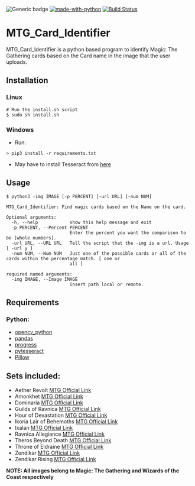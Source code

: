 ![Generic badge](https://img.shields.io/badge/Python-3.7.3-informal.svg)
[![made-with-python](https://img.shields.io/badge/Made%20with-Python-1f425f.svg)](https://www.python.org/)
[![Build Status](https://travis-ci.org/sschatz1997/MTG_Card_Identifier.png?branch=main)](https://travis-ci.org/{{sschatz1997}}/{{MTG_Card_Identifier}})
# MTG_Card_Identifier

MTG_Card_Identifier is a python based program to identify Magic: The Gathering cards based on the Card name in the image that the user uploads.

## Installation

### Linux 
```
# Run the install.sh script
$ sudo sh install.sh
```

### Windows 
- Run:
```
> pip3 install -r requirements.txt
```
- May have to install Tesseract from [here](https://github.com/UB-Mannheim/tesseract/wiki)

## Usage 
```
$ python3 -img IMAGE [-p PERCENT] [-url URL] [-num NUM]

MTG_Card_Identifier: Find magic cards based on the Name on the card.
 
Optional arguments:
  -h, --help            show this help message and exit
  -p PERCENT, --Percent PERCENT
                        Enter the percent you want the comparison to be [whole numbers].
  -url URL, --URL URL   Tell the script that the -img is a url. Usage [ -url y ]
  -num NUM, --Num NUM   Just one of the possible cards or all of the cards within the percentage match. [ one or
                        all ]
  
required named arguments:
  -img IMAGE, --Image IMAGE
                        Insert path local or remote.
```

## Requirements
### Python:
- [opencv_python](https://pypi.org/project/opencv-python/)
- [pandas](https://pypi.org/project/pandas/)
- [progress](https://pypi.org/project/progress/)
- [pytesseract](https://pypi.org/project/pytesseract/)
- [Pillow](https://pypi.org/project/Pillow/)


## Sets included:
- Aether Revolt [MTG Official Link](https://magic.wizards.com/en/products/aether-revolt)
- Amonkhet [MTG Official Link](https://magic.wizards.com/en/products/amonkhet)
- Dominaria [MTG Official Link](https://magic.wizards.com/en/products/dominaria)
- Guilds of Ravnica [MTG Official Link](https://magic.wizards.com/en/products/guilds-ravnica)
- Hour of Devastation [MTG Official Link](https://magic.wizards.com/en/products/hour-devastation)
- Ikoria Lair of Behemoths [MTG Official Link](https://magic.wizards.com/en/products/ikoria)
- Ixalan [MTG Official Link](https://magic.wizards.com/en/products/ixalan)
- Ravnica Allegiance [MTG Official Link](https://magic.wizards.com/en/products/ravnica-allegiance)
- Theros Beyond Death [MTG Official Link](https://magic.wizards.com/en/products/TherosBeyondDeath)
- Throne of Eldraine [MTG Official Link](https://magic.wizards.com/en/products/throne-of-eldraine)
- Zendikar [MTG Official Link](https://magic.wizards.com/en/products/zendikar)
- Zendikar Rising [MTG Official Link](https://magic.wizards.com/en/products/zendikar-rising)







**NOTE: All images belong to Magic: The Gathering and Wizards of the Coast respectively**
